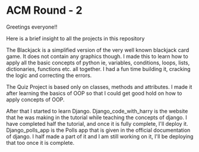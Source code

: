 # ACM Round - 2

Greetings everyone!!

Here is a brief insight to all the projects in this repository

The Blackjack is a simplified version of the very well known blackjack card game. It does not contain any graphics though. I made this to learn how to apply all the basic concepts of python ie, variables, conditions, loops, lists, dictionaries, functions etc. all together. I had a fun time building it, cracking the logic and correcting the errors.

The Quiz Project is based only on classes, methods and attributes. I made it after learning the basics of OOP so that I could get good hold on how to apply concepts of OOP.

After that I started to learn Django. Django_code_with_harry is the website that he was making in the tutorial while teaching the concepts of django. I have completed half the tutorial, and once it is fully complete, I'll deploy it. Django_polls_app is the Polls app that is given in the official documentation of django. I half made a part of it and I am still working on it, I'll be deploying that too once it is complete.
